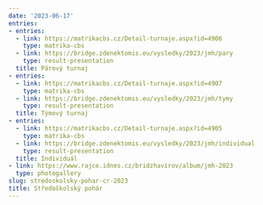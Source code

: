 ```yaml
---
date: '2023-06-17'
entries:
- entries:
  - link: https://matrikacbs.cz/Detail-turnaje.aspx?id=4906
    type: matrika-cbs
  - link: https://bridge.zdenektomis.eu/vysledky/2023/jmh/pary
    type: result-presentation
  title: Párový turnaj
- entries:
  - link: https://matrikacbs.cz/Detail-turnaje.aspx?id=4907
    type: matrika-cbs
  - link: https://bridge.zdenektomis.eu/vysledky/2023/jmh/tymy
    type: result-presentation
  title: Týmový turnaj
- entries:
  - link: https://matrikacbs.cz/Detail-turnaje.aspx?id=4905
    type: matrika-cbs
  - link: https://bridge.zdenektomis.eu/vysledky/2023/jmh/individual
    type: result-presentation
  title: Individuál
- link: https://www.rajce.idnes.cz/bridzhavirov/album/jmh-2023
  type: photogallery
slug: stredoskolsky-pohar-cr-2023
title: Středoškolský pohár
---
```


